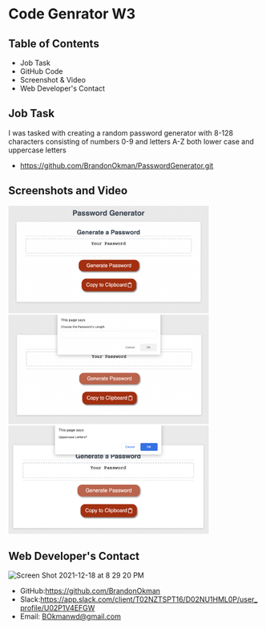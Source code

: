 # Code Genrator W3

## Table of Contents
* Job Task
* GitHub Code
* Screenshot & Video
* Web Developer's Contact
## Job Task
I was tasked with creating a random password generator with 8-128 characters consisting of numbers 0-9 and letters A-Z both lower case and uppercase letters
* https://github.com/BrandonOkman/PasswordGenerator.git
## Screenshots and Video
<img width="400" alt="Screen Shot 2021-12-18 at 6 06 04 PM" src="images/pic1.png">
<img width="400" alt="Screen Shot 2021-12-18 at 6 11 35 PM" src="images/pic2.png">
<img width="400" alt="Screen Shot 2021-12-18 at 6 11 35 PM" src="images/pic3.png">

## Web Developer's Contact
<img width="150" alt="Screen Shot 2021-12-18 at 8 29 20 PM" src="https://user-images.githubusercontent.com/87589924/146662823-29aeef3c-9f95-4c14-9b4f-1c58aeeebb40.png">

* GitHub:https://github.com/BrandonOkman
* Slack:https://app.slack.com/client/T02NZTSPT16/D02NU1HML0P/user_profile/U02P1V4EFGW
* Email: BOkmanwd@gmail.com